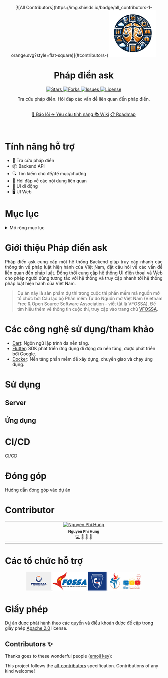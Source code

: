 <p align="center">
<!-- ALL-CONTRIBUTORS-BADGE:START - Do not remove or modify this section -->
[![All Contributors](https://img.shields.io/badge/all_contributors-1-orange.svg?style=flat-square)](#contributors-)
<!-- ALL-CONTRIBUTORS-BADGE:END -->
	<img loading="lazy" src="./assets/images/logo.png" height="150">
</p>

<h1 align="center"> Pháp điển ask </h1>

<p align="center">
    <a href="https://github.com/definev/phapdien" target="blank">
		<img loading="lazy" src="https://img.shields.io/github/stars/definev/phapdien?style=social" alt="Stars"/>
	</a>
    <a href="https://github.com/definev/phapdien" target="blank">
		<img loading="lazy" src="https://img.shields.io/github/forks/definev/phapdien?style=social" alt="Forks"/>
	</a>
	<a href="https://github.com/definev/phapdien/issues" target="blank">
		<img loading="lazy" src="https://img.shields.io/github/issues/definev/phapdien?style=flat-square&label=Issue" alt="Issues"/>
	</a>
	<a href="https://github.com/definev/phapdien/blob/main/LICENSE" target="blank">
		<img loading="lazy" src="https://img.shields.io/github/license/definev/phapdien?style=flat-square&label=License" alt="License"/>
    </a>
</p>

<p align="center">
	Tra cứu pháp điển. Hỏi đáp các vấn đề liên quan đến pháp điển.
<p>

<p align="center">
	<br/>
	<a href="">🐞 Báo lỗi </a>
	<a href="">✈️ Yêu cầu tính năng </a>
	<a href="">📚 Wiki</a>
	<a href="">📋 Roadmap </a>
</p>

<br/>

<h1> Tính năng hỗ trợ </h1>

- 📖 Tra cứu pháp điển
- 📦 Backend API
- 🔍 Tìm kiếm chủ đề/đề mục/chương
- 🤖 Hỏi đáp về các nội dung liên quan
- 📱 UI di động
- 🖥️ UI Web

<h1>Mục lục</h1>

<details>
<summary>Mở rộng mục lục</summary>

- [Giới thiệu Pháp điển ask](#giới-thiệu-pháp-điển-ask)
- [Các công nghệ sử dụng/tham khảo](#các-công-nghệ-sử-dụngtham-khảo)
- [Sử dụng](#sử-dụng)
	- [Server](#server)
	- [Ứng dụng](#ứng-dụng)
- [CI/CD](#cicd)
- [Đóng góp](#đóng-góp)
- [Contributor](#contributor)
- [Các tổ chức hỗ trợ](#các-tổ-chức-hỗ-trợ)
- [Giấy phép](#giấy-phép)

</details>

# Giới thiệu Pháp điển ask

<p align="justify">
Pháp điển ask cung cấp một hệ thống Backend giúp truy cập nhanh các thông tin về pháp luật hiện hành của Việt Nam, đặt câu hỏi về các vấn đề liên quan đến pháp luật. Đồng thời cung cấp hệ thống UI điện thoại và Web cho phép người dùng tương tác với hệ thống và truy cập nhanh tới hệ thống pháp luật hiện hành của Việt Nam.

> Dự án này là sản phẩm dự thi trong cuộc thi phần mềm mã nguồn mở tổ chức bởi Câu lạc bộ Phần mềm Tự do Nguồn mở Việt Nam (Vietnam Free & Open Source Software Association - viết tắt là VFOSSA). Để tìm hiểu thêm vê thông tin cuộc thi, truy cập vào trang chủ [VFOSSA](https://vfossa.vn/tin-tuc/de-thi-phan-mem-nguon-mo-olp-2023-688.html).

</p>

# Các công nghệ sử dụng/tham khảo

* [Dart](https://dart.dev/): Ngôn ngữ lập trình đa nền tảng.
* [Flutter](https://flutter.dev/): SDK phát triển ứng dụng di động đa nền tảng, được phát triển bởi Google.
* [Docker](https://www.docker.com/): Nền tảng phần mềm để xây dựng, chuyển giao và chạy ứng dụng.

# Sử dụng

## Server

## Ứng dụng

# CI/CD

CI/CD

# Đóng góp

Hướng dẫn đóng góp vào dự án

# Contributor

<!-- ALL-CONTRIBUTORS-LIST:START - Do not remove or modify this section -->
<!-- prettier-ignore-start -->
<!-- markdownlint-disable -->
<table>
  <tbody>
    <tr>
      <td align="center" valign="top" width="14.28%"><a href="https://github.com/fhihung"><img src="https://avatars.githubusercontent.com/u/103515218?v=4?s=100" width="100px;" alt="Nguyen Phi Hung"/><br /><sub><b>Nguyen Phi Hung</b></sub></a><br /><a href="https://github.com/definev/phapdien/commits?author=fhihung" title="Code">💻</a> <a href="https://github.com/definev/phapdien/commits?author=fhihung" title="Documentation">📖</a> <a href="#design-fhihung" title="Design">🎨</a> <a href="#promotion-fhihung" title="Promotion">📣</a></td>
    </tr>
  </tbody>
</table>

<!-- markdownlint-restore -->
<!-- prettier-ignore-end -->

<!-- ALL-CONTRIBUTORS-LIST:END -->

# Các tổ chức hỗ trợ

<p align="center">
	<a href="https://hutech.edu.vn/" target="_blank">
		<img loading="lazy" src="./assets/images/phenikaa.jpg" height="60px" alt="Phenikaa">
	</a>
	<a href="https://vfossa.vn/" target="_blank">
		<img loading="lazy" src="./assets/images/vfossa.png" height="60px" alt="Vfossa">
	</a>
	<a href="http://husc.hueuni.edu.vn/" target="_blank">
		<img loading="lazy" src="./assets/images/husc.png" height="60px" alt="Husc">
	</a>
	<a href="https://olp.husc.edu.vn/" target="_blank">
		<img loading="lazy" src="./assets/images/olp_icpc.jpg" height="60px" alt="ICPC">
	</a>
</p>

# Giấy phép

Dự án đuợc phát hành theo các quyền và điều khoản được đề cập trong giấy phép [Apache 2.0](LICENSE) license.
## Contributors ✨

Thanks goes to these wonderful people ([emoji key](https://allcontributors.org/docs/en/emoji-key)):

<!-- ALL-CONTRIBUTORS-LIST:START - Do not remove or modify this section -->
<!-- prettier-ignore-start -->
<!-- markdownlint-disable -->
<!-- markdownlint-restore -->
<!-- prettier-ignore-end -->
<!-- ALL-CONTRIBUTORS-LIST:END -->

This project follows the [all-contributors](https://github.com/all-contributors/all-contributors) specification. Contributions of any kind welcome!